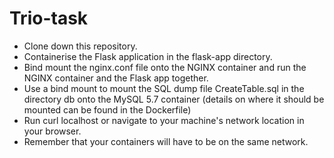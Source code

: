 # Trio-task

- Clone down this repository.
- Containerise the Flask application in the flask-app directory.
- Bind mount the nginx.conf file onto the NGINX container and run the NGINX container and the Flask app together.
- Use a bind mount to mount the SQL dump file CreateTable.sql in the directory db onto the MySQL 5.7 container (details on where it should be mounted can be found in the Dockerfile)
- Run curl localhost or navigate to your machine's network location in your browser.
- Remember that your containers will have to be on the same network.